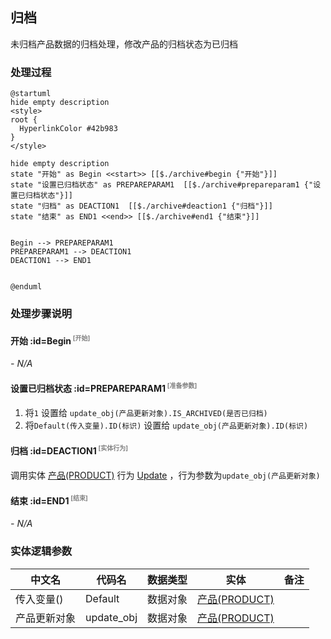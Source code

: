 ## 归档 <!-- {docsify-ignore-all} -->

   未归档产品数据的归档处理，修改产品的归档状态为已归档

### 处理过程

```plantuml
@startuml
hide empty description
<style>
root {
  HyperlinkColor #42b983
}
</style>

hide empty description
state "开始" as Begin <<start>> [[$./archive#begin {"开始"}]]
state "设置已归档状态" as PREPAREPARAM1  [[$./archive#prepareparam1 {"设置已归档状态"}]]
state "归档" as DEACTION1  [[$./archive#deaction1 {"归档"}]]
state "结束" as END1 <<end>> [[$./archive#end1 {"结束"}]]


Begin --> PREPAREPARAM1
PREPAREPARAM1 --> DEACTION1
DEACTION1 --> END1


@enduml
```


### 处理步骤说明

#### 开始 :id=Begin<sup class="footnote-symbol"> <font color=gray size=1>[开始]</font></sup>



*- N/A*
#### 设置已归档状态 :id=PREPAREPARAM1<sup class="footnote-symbol"> <font color=gray size=1>[准备参数]</font></sup>



1. 将`1` 设置给  `update_obj(产品更新对象).IS_ARCHIVED(是否已归档)`
2. 将`Default(传入变量).ID(标识)` 设置给  `update_obj(产品更新对象).ID(标识)`

#### 归档 :id=DEACTION1<sup class="footnote-symbol"> <font color=gray size=1>[实体行为]</font></sup>



调用实体 [产品(PRODUCT)](module/ProdMgmt/product.md) 行为 [Update](module/ProdMgmt/product#行为) ，行为参数为`update_obj(产品更新对象)`

#### 结束 :id=END1<sup class="footnote-symbol"> <font color=gray size=1>[结束]</font></sup>



*- N/A*



### 实体逻辑参数

|    中文名   |    代码名    |  数据类型    |  实体   |备注 |
| --------| --------| -------- | -------- | --------   |
|传入变量(<i class="fa fa-check"/></i>)|Default|数据对象|[产品(PRODUCT)](module/ProdMgmt/product.md)||
|产品更新对象|update_obj|数据对象|[产品(PRODUCT)](module/ProdMgmt/product.md)||
